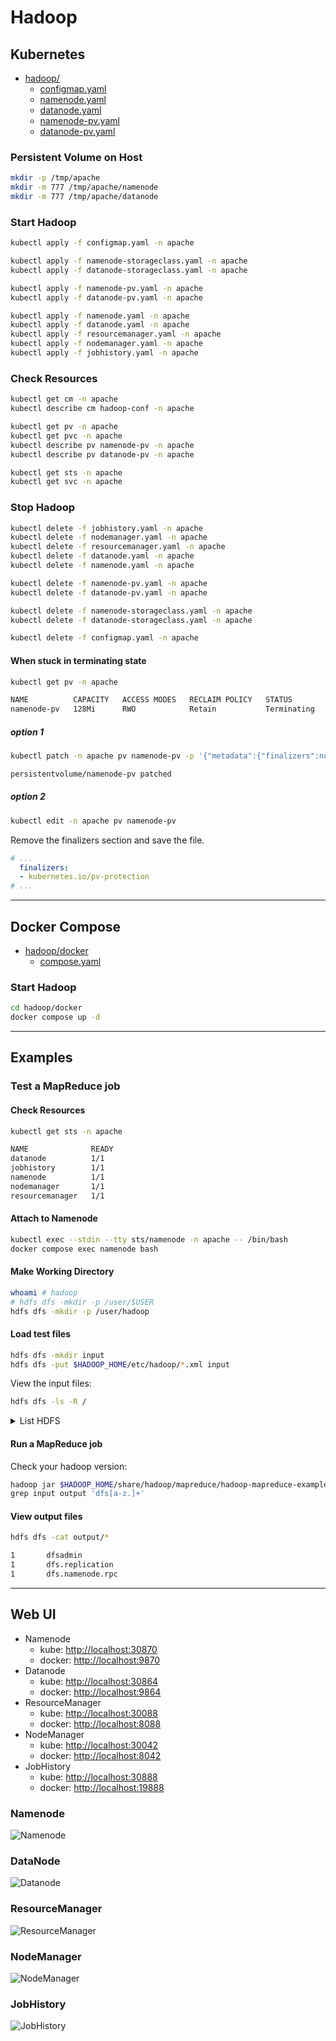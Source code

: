 # Hadoop

## Kubernetes

- [hadoop/](/hadoop)
  - [configmap.yaml](/hadoop/configmap.yaml)
  - [namenode.yaml](/hadoop/namenode.yaml)
  - [datanode.yaml](/hadoop/datanode.yaml)
  - [namenode-pv.yaml](/hadoop/namenode-pv.yaml)
  - [datanode-pv.yaml](/hadoop/datanode-pv.yaml)

### Persistent Volume on Host

```bash
mkdir -p /tmp/apache
mkdir -m 777 /tmp/apache/namenode
mkdir -m 777 /tmp/apache/datanode
```

### Start Hadoop

```bash
kubectl apply -f configmap.yaml -n apache

kubectl apply -f namenode-storageclass.yaml -n apache
kubectl apply -f datanode-storageclass.yaml -n apache

kubectl apply -f namenode-pv.yaml -n apache
kubectl apply -f datanode-pv.yaml -n apache

kubectl apply -f namenode.yaml -n apache
kubectl apply -f datanode.yaml -n apache
kubectl apply -f resourcemanager.yaml -n apache
kubectl apply -f nodemanager.yaml -n apache
kubectl apply -f jobhistory.yaml -n apache
```

### Check Resources

```bash
kubectl get cm -n apache
kubectl describe cm hadoop-conf -n apache

kubectl get pv -n apache
kubectl get pvc -n apache
kubectl describe pv namenode-pv -n apache
kubectl describe pv datanode-pv -n apache

kubectl get sts -n apache
kubectl get svc -n apache
```

### Stop Hadoop

```bash
kubectl delete -f jobhistory.yaml -n apache
kubectl delete -f nodemanager.yaml -n apache
kubectl delete -f resourcemanager.yaml -n apache
kubectl delete -f datanode.yaml -n apache
kubectl delete -f namenode.yaml -n apache

kubectl delete -f namenode-pv.yaml -n apache
kubectl delete -f datanode-pv.yaml -n apache

kubectl delete -f namenode-storageclass.yaml -n apache
kubectl delete -f datanode-storageclass.yaml -n apache

kubectl delete -f configmap.yaml -n apache
```

#### When stuck in terminating state

```bash
kubectl get pv -n apache

NAME          CAPACITY   ACCESS MODES   RECLAIM POLICY   STATUS        CLAIM                            STORAGECLASS    VOLUMEATTRIBUTESCLASS   REASON   AGE
namenode-pv   128Mi      RWO            Retain           Terminating   apache/namenode-pvc-namenode-0   local-storage   <unset>                          13m
```

##### option 1

```bash
kubectl patch -n apache pv namenode-pv -p '{"metadata":{"finalizers":null}}'

persistentvolume/namenode-pv patched
```

##### option 2

```bash
kubectl edit -n apache pv namenode-pv
```

Remove the finalizers section and save the file.

```yaml
# ...
  finalizers:
  - kubernetes.io/pv-protection
# ...
```

---

## Docker Compose

- [hadoop/docker](/hadoop/docker)
  - [compose.yaml](/hadoop/docker/compose.yaml)

### Start Hadoop

```bash
cd hadoop/docker
docker compose up -d
```

---

## Examples

### Test a MapReduce job

#### Check Resources

```bash
kubectl get sts -n apache

NAME              READY
datanode          1/1
jobhistory        1/1
namenode          1/1
nodemanager       1/1
resourcemanager   1/1
```

#### Attach to Namenode

```bash
kubectl exec --stdin --tty sts/namenode -n apache -- /bin/bash
docker compose exec namenode bash
```

#### Make Working Directory

```bash
whoami # hadoop
# hdfs dfs -mkdir -p /user/$USER
hdfs dfs -mkdir -p /user/hadoop
```

#### Load test files

```bash
hdfs dfs -mkdir input
hdfs dfs -put $HADOOP_HOME/etc/hadoop/*.xml input
```

View the input files:

```bash
hdfs dfs -ls -R /
```

<details>
    <summary>List HDFS</summary>

```bash
drwxrwx---   - hadoop supergroup          0 2024-02-06 14:45 /tmp
drwxrwx---   - hadoop supergroup          0 2024-02-06 14:45 /tmp/hadoop-yarn
drwxrwx---   - hadoop supergroup          0 2024-02-06 14:45 /tmp/hadoop-yarn/staging
drwxrwx---   - hadoop supergroup          0 2024-02-06 14:45 /tmp/hadoop-yarn/staging/history
drwxrwx---   - hadoop supergroup          0 2024-02-06 14:45 /tmp/hadoop-yarn/staging/history/done
drwxrwxrwt   - hadoop supergroup          0 2024-02-06 14:45 /tmp/hadoop-yarn/staging/history/done_intermediate
drwxr-xr-x   - hadoop supergroup          0 2024-02-06 14:56 /user
drwxr-xr-x   - hadoop supergroup          0 2024-02-06 14:56 /user/hadoop
drwxr-xr-x   - hadoop supergroup          0 2024-02-06 14:56 /user/hadoop/input
-rw-r--r--   1 hadoop supergroup       1402 2024-02-06 14:56 /user/hadoop/input/capacity-scheduler.xml
-rw-r--r--   1 hadoop supergroup        189 2024-02-06 14:56 /user/hadoop/input/core-site.xml
-rw-r--r--   1 hadoop supergroup      11765 2024-02-06 14:56 /user/hadoop/input/hadoop-policy.xml
-rw-r--r--   1 hadoop supergroup        683 2024-02-06 14:56 /user/hadoop/input/hdfs-rbf-site.xml
-rw-r--r--   1 hadoop supergroup        185 2024-02-06 14:56 /user/hadoop/input/hdfs-site.xml
-rw-r--r--   1 hadoop supergroup        620 2024-02-06 14:56 /user/hadoop/input/httpfs-site.xml
-rw-r--r--   1 hadoop supergroup       3518 2024-02-06 14:56 /user/hadoop/input/kms-acls.xml
-rw-r--r--   1 hadoop supergroup        682 2024-02-06 14:56 /user/hadoop/input/kms-site.xml
-rw-r--r--   1 hadoop supergroup        589 2024-02-06 14:56 /user/hadoop/input/mapred-site.xml
-rw-r--r--   1 hadoop supergroup        724 2024-02-06 14:56 /user/hadoop/input/yarn-site.xml
```

</details>

#### Run a MapReduce job

Check your hadoop version:

```bash
hadoop jar $HADOOP_HOME/share/hadoop/mapreduce/hadoop-mapreduce-examples-3.y.z.jar \
grep input output 'dfs[a-z.]+'
```

#### View output files

```bash
hdfs dfs -cat output/*
```

```bash
1       dfsadmin
1       dfs.replication
1       dfs.namenode.rpc
```

---

## Web UI

- Namenode
  - kube: [http://localhost:30870](http://localhost:30870)
  - docker: [http://localhost:9870](http://localhost:9870)
- Datanode
  - kube: [http://localhost:30864](http://localhost:30864)
  - docker: [http://localhost:9864](http://localhost:9864)
- ResourceManager
  - kube: [http://localhost:30088](http://localhost:30088)
  - docker: [http://localhost:8088](http://localhost:8088)
- NodeManager
  - kube: [http://localhost:30042](http://localhost:30042)
  - docker: [http://localhost:8042](http://localhost:8042)
- JobHistory
  - kube: [http://localhost:30888](http://localhost:30888)
  - docker: [http://localhost:19888](http://localhost:19888)

### Namenode

![Namenode](/images/namenode.png)

### DataNode

![Datanode](/images/datanode.png)

### ResourceManager

![ResourceManager](/images/resourcemanager.png)

### NodeManager

![NodeManager](/images/nodemanager.png)

### JobHistory

![JobHistory](/images/jobhistory.png)

